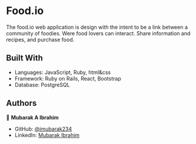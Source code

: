 # Food.io
The food.io web application is design with the intent to be a link between a community of foodies. Were food lovers can interact. Share information and recipes, and purchase food.

## Built With

- Languages: JavaScript, Ruby, html&css
- Framework: Ruby on Rails, React, Bootstrap
- Database: PostgreSQL

## Authors

👤 **Mubarak A Ibrahim**

- GitHub: [@imubarak234](https://github.com/imubarak234)
- LinkedIn: [Mubarak Ibrahim](https://www.linkedin.com/in/mubarak-ibrahim-1540a5208/)
